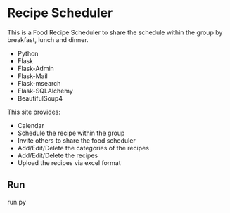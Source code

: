 # Recipe Scheduler
This is a Food Recipe Scheduler to share the schedule within the group
by breakfast, lunch and dinner.

 - Python
 - Flask
 - Flask-Admin
 - Flask-Mail
 - Flask-msearch
 - Flask-SQLAlchemy
 - BeautifulSoup4
 

This site provides:
 - Calendar
 - Schedule the recipe within the group
 - Invite others to share the food scheduler
 - Add/Edit/Delete the categories of the recipes
 - Add/Edit/Delete the recipes
 - Upload the recipes via excel format

## Run
run.py